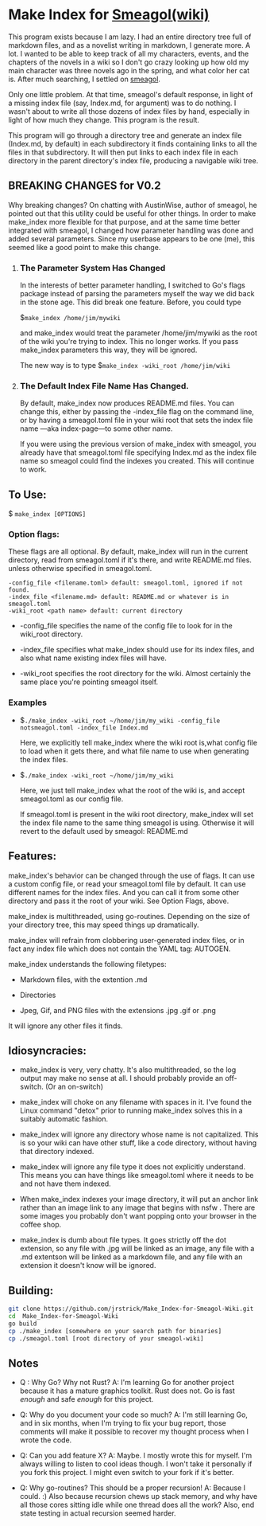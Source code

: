 # Make Index for [Smeagol(wiki)](https://github.com/AustinWise/smeagol)

This program exists because I am lazy. I had an entire directory tree full of markdown files, and as a novelist writing in markdown, I generate more. A lot. I wanted to be able to keep track of all my characters, events, and the chapters of the novels in a wiki so I don't go crazy looking up how old my main character was three novels ago in the spring, and what color her cat is. After much searching, I settled on [smeagol](https://github.com/AustinWise/smeagol).

Only one little problem. At that time, smeagol's default response, in light of a missing index file (say, Index.md, for argument) was to do nothing. I wasn't about to write all those dozens of index files by hand, especially in light of how much they change. This program is the result.

This program will go through a directory tree and generate an index file (Index.md, by default) in each subdirectory it finds containing links to all the files in that subdirectory. It will then put links to each index file in each directory in the parent directory's index file, producing a navigable wiki tree.

## BREAKING CHANGES for V0.2

Why breaking changes? On chatting with AustinWise, author of smeagol, he pointed out that this utility could be useful for other things. In order to make make_index more flexible for that purpose, and at the same time better integrated with smeagol, I changed how parameter handling was done and added several parameters. Since my userbase appears to be one (me), this seemed like a good point to make this change.

1. ### The Parameter System Has Changed
   
   In the interests of better parameter handling, I switched to Go's flags package instead of parsing the parameters myself the way we did back in the stone age. This did break one feature. Before, you could type 
   
   \$```make_index /home/jim/mywiki```
   
   and make_index would treat the parameter /home/jim/mywiki as the root of the wiki you're trying to index. This no longer works. If you pass make_index parameters this way, they will be ignored.
   
   The new way is to type 
   \$```make_index -wiki_root /home/jim/wiki```

2. ### The Default Index File Name Has Changed.
   
   By default, make_index now produces README.md files. You can change this, either by passing the -index_file flag on the command line, or by having a smeagol.toml file in your wiki root that sets the index file name —aka index-page—to some other name. 
   
   If you were using the previous version of make_index with smeagol, you already have that smeagol.toml file specifying Index.md as the index file name so smeagol could find the indexes you created. This will continue to work.

## To Use:

$ ```make_index [OPTIONS]```

### Option flags:

These flags are all optional. By default, make_index will run in the current directory, read from smeagol.toml if it's there, and write README.md files. unless otherwise specified in smeagol.toml.

```
-config_file <filename.toml> default: smeagol.toml, ignored if not found.
-index_file <filename.md> default: README.md or whatever is in smeagol.toml
-wiki_root <path name> default: current directory
```

- -config_file specifies the name of the config file to look for in the wiki_root directory.

- -index_file specifies what make_index should use for its index files, and also what name existing index files will have.

- -wiki_root specifies the root directory for the wiki. Almost certainly the same place you're pointing smeagol itself.

### Examples

- $```./make_index -wiki_root ~/home/jim/my_wiki -config_file notsmeagol.toml -index_file Index.md```
  
  Here, we explicitly tell make_index where the wiki root is,what config file to load when it gets there, and what file name to use when generating the index files.

- $```./make_index -wiki_root ~/home/jim/my_wiki```
  
  Here, we just tell make_index what the root of the wiki is, and accept smeagol.toml as our config file. 
  
  If smeagol.toml is present in the wiki root directory, make_index will set the index file name to the same thing smeagol is using. Otherwise it will revert to the default used by smeagol: README.md

## Features:

make_index's behavior can be changed through the use of flags. It can use a custom config file, or read your smeagol.toml file by default. It can use different names for the index files. And you can call it from some other directory and pass it the root of your wiki. See Option Flags, above.

make_index is multithreaded, using go-routines. Depending on the size of your directory tree, this may speed things up dramatically.

make_index will refrain from clobbering user-generated index files, or in fact any index file which does not contain the YAML tag: AUTOGEN.

make_index understands the following filetypes:

- Markdown files, with the extention .md

- Directories

- Jpeg, Gif, and PNG files with the extensions .jpg .gif or .png

It will ignore any other files it finds.

## Idiosyncracies:

- make_index is very, very chatty. It's also multithreaded, so the log output may make no sense at all. I should probably provide an off-switch. (Or an on-switch)

- make_index will choke on any filename with spaces in it. I've found the Linux command "detox" prior to running make_index solves this in a suitably automatic fashion.

- make_index will ignore any directory whose name is not capitalized. This is so your wiki can have other stuff, like a code directory, without having that directory indexed.

- make_index will ignore any file type it does not explicitly understand. This means you can have things like smeagol.toml where it needs to be and not have them indexed.

- When make_index indexes your image directory, it will put an anchor link rather than an image link to any image that begins with nsfw . There are some images you probably don't want popping onto your browser in the coffee shop.

- make_index is dumb about file types. It goes strictly off the dot extension, so any file with .jpg will be linked as an image, any file with a .md extentson will be linked as a markdown file, and any file with an extension it doesn't know will be ignored. 

## Building:

```bash
git clone https://github.com/jrstrick/Make_Index-for-Smeagol-Wiki.git
cd  Make_Index-for-Smeagol-Wiki
go build
cp ./make_index [somewhere on your search path for binaries]
cp ./smeagol.toml [root directory of your smeagol-wiki]
```

## Notes

- Q : Why Go? Why not Rust? 
  A: I'm learning Go for another project because it has a mature graphics toolkit. Rust does not. Go is fast *enough* and safe *enough* for this project.

- Q: Why do you document your code so much? 
  A: I'm still learning Go, and in six months, when I'm trying to fix your bug report, those comments will make it possible to recover my thought process when I wrote the code.

- Q: Can you add feature X? 
  A: Maybe. I mostly wrote this for myself. I'm always willing to listen to cool ideas though. I won't take it personally if you fork this project. I might even switch to your fork if it's better.

- Q: Why go-routines? This should be a proper recursion! 
  A: Because I could. :) Also because recursion chews up stack memory, and why have all those cores sitting idle while one thread does all the work? Also, end state testing in actual recursion seemed harder.

